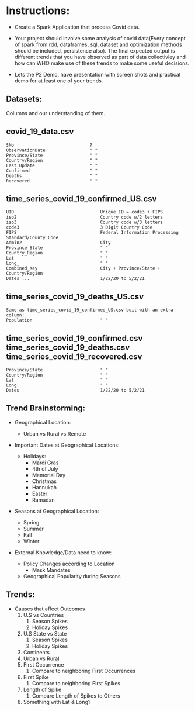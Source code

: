 # Instructions:
- Create a Spark Application that process Covid data.

- Your project  should involve some analysis of covid data(Every concept of spark from rdd, dataframes, sql, dataset and 
optimization methods should be included, persistence also). The final expected output is different trends that you have
observed as part of data collectivley and how can WHO make use of these trends to make some useful decisions.

- Lets the P2 Demo, have presentation with screen shots and practical demo for at least one of your trends.

## Datasets:
Columns and our understanding of them.

covid_19_data.csv
------------------------------------------------------------------
    SNo                             ?
    ObservationDate                 " "
    Province/State                  " "                  
    Country/Region                  " "
    Last Update                     " "                        
    Confirmed                       " "
    Deaths                          " "
    Recovered                       " "

time_series_covid_19_confirmed_US.csv
------------------------------------------------------------------
    UID                                 Unique ID = code3 + FIPS
    iso2                                Country code w/2 letters            
    iso3                                Country code w/3 letters
    code3                               3 Digit Country Code                             
    FIPS                                Federal Information Processing Standard/County Code
    Admin2                              City
    Province_State                      " "
    Country_Region                      " "
    Lat                                 " "
    Long_                               " "
    Combined_Key                        City + Province/State + Country/Region
    Dates ...                           1/22/20 to 5/2/21


time_series_covid_19_deaths_US.csv
------------------------------------------------------------------
    Same as time_series_covid_19_confirmed_US.csv buit with an extra column:
    Population                          " "


time_series_covid_19_confirmed.csv time_series_covid_19_deaths.csv time_series_covid_19_recovered.csv
------------------------------------------------------------------
    Province/State                      " "
    Country/Region                      " "
    Lat                                 " "
    Long                                " "
    Dates                               1/22/20 to 5/2/21
   

## Trend Brainstorming:
- Geographical Location:
    - Urban vs Rural vs Remote
- Important Dates at Geographical Locations:
    - Holidays:
        - Mardi Gras
        - 4th of July
        - Memorial Day
        - Christmas
        - Hannukah
        - Easter
        - Ramadan
- Seasons at Geographical Location:
    - Spring
    - Summer
    - Fall
    - Winter

- External Knowledge/Data need to know:
    - Policy Changes according to Location
        - Mask Mandates
    - Geographical Popularity during Seasons
    
## Trends:
- Causes that affect Outcomes
    1. U.S vs Countries
       1. Season Spikes
       2. Holiday Spikes
    2. U.S State vs State
       1. Season Spikes
       2. Holiday Spikes
    3. Continents
    4. Urban vs Rural
    5. First Occurrence
       1. Compare to neighboring First Occurrences
    6. First Spike
       1. Compare to neighboring First Spikes
    7. Length of Spike
        1. Compare Length of Spikes to Others
    8. Something with Lat & Long?